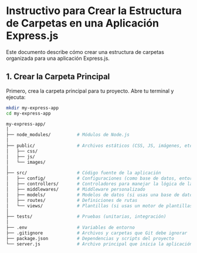 # Instructivo para Crear la Estructura de Carpetas en una Aplicación Express.js

Este documento describe cómo crear una estructura de carpetas organizada para una aplicación Express.js.

## 1. Crear la Carpeta Principal

Primero, crea la carpeta principal para tu proyecto. Abre tu terminal y ejecuta:

```bash
mkdir my-express-app
cd my-express-app

my-express-app/
│
├── node_modules/          # Módulos de Node.js
│
├── public/                # Archivos estáticos (CSS, JS, imágenes, etc.)
│   ├── css/
│   ├── js/
│   └── images/
│
├── src/                   # Código fuente de la aplicación
│   ├── config/            # Configuraciones (como base de datos, entorno)
│   ├── controllers/       # Controladores para manejar la lógica de las rutas
│   ├── middlewares/       # Middleware personalizado
│   ├── models/            # Modelos de datos (si usas una base de datos)
│   ├── routes/            # Definiciones de rutas
│   └── views/             # Plantillas (si usas un motor de plantillas)
│
├── tests/                 # Pruebas (unitarias, integración)
│
├── .env                   # Variables de entorno
├── .gitignore             # Archivos y carpetas que Git debe ignorar
├── package.json           # Dependencias y scripts del proyecto
└── server.js              # Archivo principal que inicia la aplicación
```
